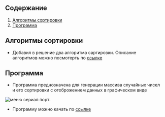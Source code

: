 ## Содержание
1. [Алгоритмы сортировки](#алгоритмы_сортировки)
2. [Программа](#программа)

## Алгоритмы сортировки
- Добавил в решение два алгоритма сартировки. Описание алгоритмов можно посмотерть по [ссылке]()

## Программа
- Программа преднозначена для генерации массива случайных чисел и его сортировки с отоброжением данных в графическом виде

![меню сериал порт](/Images/Screenshot_1.png).

- Программу можно качать по [ссылке](https://downgit.github.io/#/home?url=https://github.com/xSouln/SortModels/tree/master/SortModels/bin/Debug)
